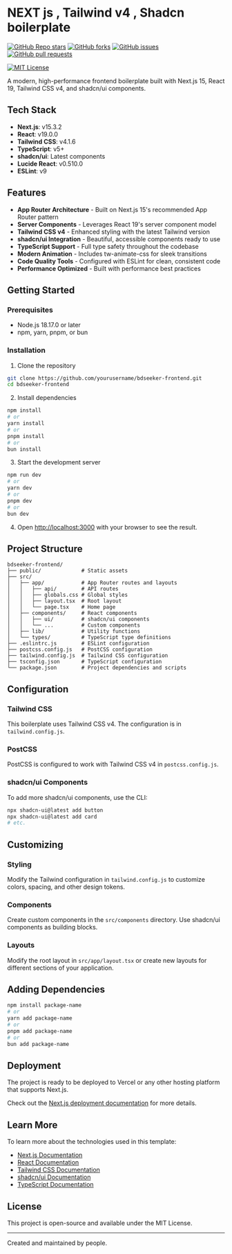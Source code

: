 # NEXT js , Tailwind v4 , Shadcn boilerplate 

[![GitHub Repo stars](https://img.shields.io/github/stars/walleeva2018/nextjs-tailwind-shadcn-latest-boilerplate?style=social)](https://github.com/walleeva2018/nextjs-tailwind-shadcn-latest-boilerplate)
[![GitHub forks](https://img.shields.io/github/forks/walleeva2018/nextjs-tailwind-shadcn-latest-boilerplate?style=social)](https://github.com/walleeva2018/nextjs-tailwind-shadcn-latest-boilerplate)
[![GitHub issues](https://img.shields.io/github/issues/walleeva2018/nextjs-tailwind-shadcn-latest-boilerplate)](https://github.com/walleeva2018/nextjs-tailwind-shadcn-latest-boilerplate/issues)
[![GitHub pull requests](https://img.shields.io/github/issues-pr/walleeva2018/nextjs-tailwind-shadcn-latest-boilerplate)](https://github.com/walleeva2018/nextjs-tailwind-shadcn-latest-boilerplate/pulls)

[![MIT License](https://img.shields.io/github/license/walleeva2018/nextjs-tailwind-shadcn-latest-boilerplate)](LICENSE)

A modern, high-performance frontend boilerplate built with Next.js 15, React 19, Tailwind CSS v4, and shadcn/ui components.

## Tech Stack

- **Next.js**: v15.3.2
- **React**: v19.0.0
- **Tailwind CSS**: v4.1.6
- **TypeScript**: v5+
- **shadcn/ui**: Latest components
- **Lucide React**: v0.510.0
- **ESLint**: v9

## Features

- **App Router Architecture** - Built on Next.js 15's recommended App Router pattern
- **Server Components** - Leverages React 19's server component model
- **Tailwind CSS v4** - Enhanced styling with the latest Tailwind version
- **shadcn/ui Integration** - Beautiful, accessible components ready to use
- **TypeScript Support** - Full type safety throughout the codebase
- **Modern Animation** - Includes tw-animate-css for sleek transitions
- **Code Quality Tools** - Configured with ESLint for clean, consistent code
- **Performance Optimized** - Built with performance best practices

## Getting Started

### Prerequisites

- Node.js 18.17.0 or later
- npm, yarn, pnpm, or bun

### Installation

1. Clone the repository
```bash
git clone https://github.com/yourusername/bdseeker-frontend.git
cd bdseeker-frontend
```

2. Install dependencies
```bash
npm install
# or
yarn install
# or
pnpm install
# or
bun install
```

3. Start the development server
```bash
npm run dev
# or
yarn dev
# or
pnpm dev
# or
bun dev
```

4. Open [http://localhost:3000](http://localhost:3000) with your browser to see the result.

## Project Structure

```
bdseeker-frontend/
├── public/             # Static assets
├── src/
│   ├── app/            # App Router routes and layouts
│   │   ├── api/        # API routes
│   │   ├── globals.css # Global styles
│   │   ├── layout.tsx  # Root layout
│   │   └── page.tsx    # Home page
│   ├── components/     # React components
│   │   ├── ui/         # shadcn/ui components
│   │   └── ...         # Custom components
│   ├── lib/            # Utility functions
│   └── types/          # TypeScript type definitions
├── .eslintrc.js        # ESLint configuration
├── postcss.config.js   # PostCSS configuration
├── tailwind.config.js  # Tailwind CSS configuration
├── tsconfig.json       # TypeScript configuration
└── package.json        # Project dependencies and scripts
```

## Configuration

### Tailwind CSS

This boilerplate uses Tailwind CSS v4. The configuration is in `tailwind.config.js`.

### PostCSS

PostCSS is configured to work with Tailwind CSS v4 in `postcss.config.js`.

### shadcn/ui Components

To add more shadcn/ui components, use the CLI:

```bash
npx shadcn-ui@latest add button
npx shadcn-ui@latest add card
# etc.
```

## Customizing

### Styling

Modify the Tailwind configuration in `tailwind.config.js` to customize colors, spacing, and other design tokens.

### Components

Create custom components in the `src/components` directory. Use shadcn/ui components as building blocks.

### Layouts

Modify the root layout in `src/app/layout.tsx` or create new layouts for different sections of your application.

## Adding Dependencies

```bash
npm install package-name
# or
yarn add package-name
# or
pnpm add package-name
# or
bun add package-name
```

## Deployment

The project is ready to be deployed to Vercel or any other hosting platform that supports Next.js.

Check out the [Next.js deployment documentation](https://nextjs.org/docs/app/building-your-application/deploying) for more details.

## Learn More

To learn more about the technologies used in this template:

- [Next.js Documentation](https://nextjs.org/docs)
- [React Documentation](https://react.dev)
- [Tailwind CSS Documentation](https://tailwindcss.com/docs)
- [shadcn/ui Documentation](https://ui.shadcn.com)
- [TypeScript Documentation](https://www.typescriptlang.org/docs)

## License

This project is open-source and available under the MIT License.

---

Created and maintained by people.
